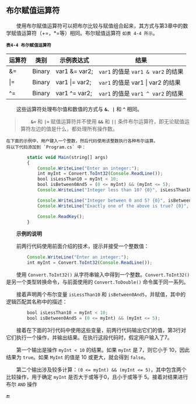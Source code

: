 ## 布尔赋值运算符

&emsp;&emsp;使用布尔赋值运算符可以把布尔比较与赋值组合起来，其方式与第3章中的数学赋值运算符（+=，*=等）相同。布尔赋值运算符 `如表 4-4 所示`。

**`表4-4 布尔赋值运算符`**

| 运算符 | 类别 | 示例表达式 | 结果 |
|-|-|-|-|
| &= | Binary | var1 &= var2; | `var1` 的值是 `var1 & var2` 的结果 |
| \|= | Binary | var1 \|= var2; | `var1` 的值是 var1 \| var2 的结果 |
| ^= | Binary | var1 ^= var2; | `var1` 的值是 `var1 ^ var2` 的结果 |


&emsp;&emsp;这些运算符处理布尔值和数值的方式与 **`&`**、**`|`** 和 **`^`** 相同。

>&emsp;&emsp;**`&=`** 和 **`|=`** 赋值运算符并不使用 **`&&`** 和 **`||`** 条件布尔运算符，即无论赋值运算符左边的值是什么，都处理所有操作数。

    在下面的示例中，用户键入一个整数，然后代码使用该整数执行各种布尔运算。
    将以下代码添加到 `Program.cs` 中：

```javascript
        static void Main(string[] args)
        {
            Console.WriteLine("Enter an integer:");
            int myInt = Convert.ToInt32(Console.ReadLine());
            bool isLessThan10 = myInt < 10;
            bool isBetween0And5 = (0 <= myInt) && (myInt <= 5);
            Console.WriteLine("Integer less than 10? {0}", isLessThan10);

            Console.WriteLine("Integer between 0 and 5? {0}", isBetween0And5);
            Console.WriteLine("Exactly one of the above is true? {0}", isLessThan10 ^ isBetween0And5);

            Console.ReadKey();
        }
```


&emsp;&emsp;**示例的说明**

&emsp;&emsp;前两行代码使用前面介绍的技术，提示并接受一个整数值：

```javascript
        Console.WriteLine("Enter an integer:");
        int myInt = Convert.ToInt32(Console.ReadLine());
```

&emsp;&emsp;使用 `Convert.ToInt32()` 从字符串输入中得到一个整数。`Convert.ToInt32()` 是另一个类型转换命令，与前面使用的 `Convert.ToDouble()` 命令属于同一系列。

&emsp;&emsp;接着声明两个布尔变量 `isLessThan10` 和 `isBetween0And5`，并赋值，其中的逻辑匹配其名称中的描述：

```javascript
        bool isLessThan10 = myInt < 10;
        bool isBetween0And5 = (0 <= myInt) && (myInt <= 5);
```

&emsp;&emsp;接着在下面的3行代码中使用这些变量，前两行代码输出它们的值，第3行对它们执行一个操作，并输出结果。在执行这段代码时，假定用户输入了7。

&emsp;&emsp;第一个输出是操作 `myInt < 10` 的结果。如果 `myInt` 是 7，则它小于 10，因此结果为 `true`。如果 `MyInt` 的值是 10 或更大，就会得到 `false`。

&emsp;&emsp;第二个输出涉及较多计算：`(0 <= myInt) && (myInt <= 5)`，其中包含两个比较操作，用于确定 `myInt` 是否大于或等于0，且小于或等于 5。接着对结果进行布尔 `AND` 操作









🔚